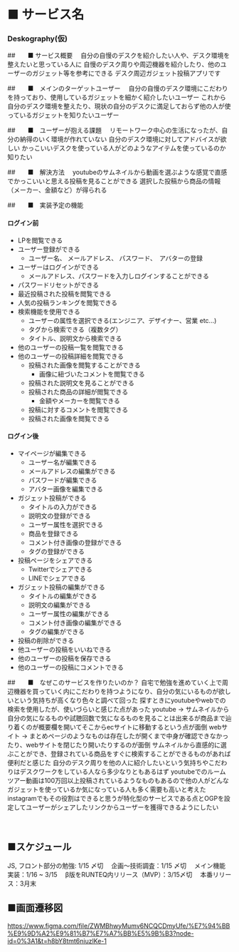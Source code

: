# ■ サービス名
###  Deskography(仮)

##　　■ サービス概要
　自分の自慢のデスクを紹介したい人や、デスク環境を整えたいと思っている人に
  自慢のデスク周りや周辺機器を紹介したり、他のユーザーのガジェット等を参考にできる
  デスク周辺ガジェット投稿アプリです
  

##　　■　メインのターゲットユーザー
　自分の自慢のデスク環境にこだわりを持っており、使用しているガジェットを細かく紹介したいユーザー
  これから自分のデスク環境を整えたり、現状の自分のデスクに満足しておらず他の人が使っているガジェットを知りたいユーザー

##　　■　ユーザーが抱える課題
　リモートワーク中心の生活になったが、自分の納得のいく環境が作れていない
  自分のデスク環境に対してアドバイスが欲しい
  かっこいいデスクを使っている人がどのようなアイテムを使っているのか知りたい


##　　■　解決方法
　youtubeのサムネイルから動画を選ぶような感覚で直感でかっこいいと思える投稿を見ることができる
  選択した投稿から商品の情報（メーカー、金額など）が得られる
  

##　　■　実装予定の機能
#### ログイン前
- LPを閲覧できる
- ユーザー登録ができる
  - ユーザー名、 メールアドレス、 パスワード、　アバターの登録
- ユーザーはログインができる  
  - メールアドレス、パスワードを入力しログインすることができる
- パスワードリセットができる 
- 最近投稿された投稿を閲覧できる
- 人気の投稿ランキングを閲覧できる
- 検索機能を使用できる
  - ユーザーの属性を選択できる(エンジニア、デザイナー、営業 etc...)
  - タグから検索できる（複数タグ）
  - タイトル、説明文から検索できる
- 他のユーザーの投稿一覧を閲覧できる
- 他のユーザーの投稿詳細を閲覧できる
  - 投稿された画像を閲覧することができる
     - 画像に紐づいたコメントを閲覧できる
  - 投稿された説明文を見ることができる
  - 投稿された商品の詳細が閲覧できる
    - 金額やメーカーを閲覧できる
  - 投稿に対するコメントを閲覧できる
  - 投稿された画像を閲覧できる
#### ログイン後  
- マイページが編集できる
  - ユーザー名が編集できる
  - メールアドレスの編集ができる
  - パスワードが編集できる
  - アバター画像を編集できる
- ガジェット投稿ができる
  - タイトルの入力ができる
  - 説明文の登録ができる
  - ユーザー属性を選択できる
  - 商品を登録できる
  - コメント付き画像の登録ができる
  - タグの登録ができる
- 投稿ページをシェアできる
  - Twitterでシェアできる
  - LINEでシェアできる  
- ガジェット投稿の編集ができる
  - タイトルの編集ができる
  - 説明文の編集ができる
  - ユーザー属性の編集ができる
  - コメント付き画像の編集ができる
  - タグの編集ができる   
- 投稿の削除ができる
- 他ユーザーの投稿をいいねできる
- 他のユーザーの投稿を保存できる
- 他のユーザーの投稿にコメントできる

##　　■　なぜこのサービスを作りたいのか？
自宅で勉強を進めていく上で周辺機器を買っていく内にこだわりを持つようになり、自分の気にいるものが欲しいという気持ちが高くなり色々と調べて回った
探すときにyoutubeやwebでの検索を使用したが、使いづらいと感じた点があった
youtube
-> サムネイルから自分の気になるものや試聴回数で気になるものを見ることは出来るが商品まで辿り着くのが概要欄を開いてそこからecサイトに移動するという点が面倒
webサイト
-> まとめページのようなものは存在したが開くまで中身が確認できなかったり、webサイトを閉じたり開いたりするのが面倒
サムネイルから直感的に選ぶことができ、登録されている商品をすぐに検索することができるものがあれば便利だと感じた
自分のデスク周りを他の人に紹介したいという気持ちやこだわりはデスクワークをしている人なら多少なりともあるはず
youtubeでのルームツアー動画は100万回以上投稿されているようなものもあるので他の人がどんなガジェットを使っているか気になっている人も多く需要も高いと考えた
instagramでもその役割はできると思うが特化型のサービスである点とOGPを設定してユーザーがシェアしたリンクからユーザーを獲得できるようにしたい
　

　
## ■スケジュール
  JS, フロント部分の勉強: 1/15 〆切
　企画〜技術調査：1/15 〆切
　メイン機能実装：1/16 ~ 3/15
　β版をRUNTEQ内リリース（MVP）：3/15〆切
　本番リリース：3月末

## ■画面遷移図
  https://www.figma.com/file/ZWMBhwyMumv6NCQCDmyUfe/%E7%94%BB%E9%9D%A2%E9%81%B7%E7%A7%BB%E5%9B%B3?node-id=0%3A1&t=h8bY8tmt6niuzlKe-1
